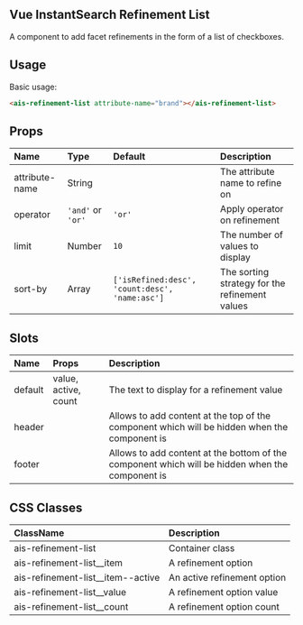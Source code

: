 Vue InstantSearch Refinement List
---

A component to add facet refinements in the form of a list of checkboxes.

## Usage

Basic usage:

```html
<ais-refinement-list attribute-name="brand"></ais-refinement-list>
```

## Props

| Name           | Type              | Default                                        | Description                                    |
|:---------------|:------------------|:-----------------------------------------------|:-----------------------------------------------|
| attribute-name | String            |                                                | The attribute name to refine on                |
| operator       | `'and'` or `'or'` | `'or'`                                         | Apply operator on refinement                   |
| limit          | Number            | `10`                                           | The number of values to display                |
| sort-by        | Array             | `['isRefined:desc', 'count:desc', 'name:asc']` | The sorting strategy for the refinement values |

## Slots

| Name    | Props                | Description                                                                                     |
|:--------|:---------------------|:------------------------------------------------------------------------------------------------|
| default | value, active, count | The text to display for a refinement value                                                      |
| header  |                      | Allows to add content at the top of the component which will be hidden when the component is    |
| footer  |                      | Allows to add content at the bottom of the component which will be hidden when the component is |

## CSS Classes

| ClassName                         | Description                 |
|:----------------------------------|:----------------------------|
| ais-refinement-list               | Container class             |
| ais-refinement-list__item         | A refinement option         |
| ais-refinement-list__item--active | An active refinement option |
| ais-refinement-list__value        | A refinement option value   |
| ais-refinement-list__count        | A refinement option count   |
